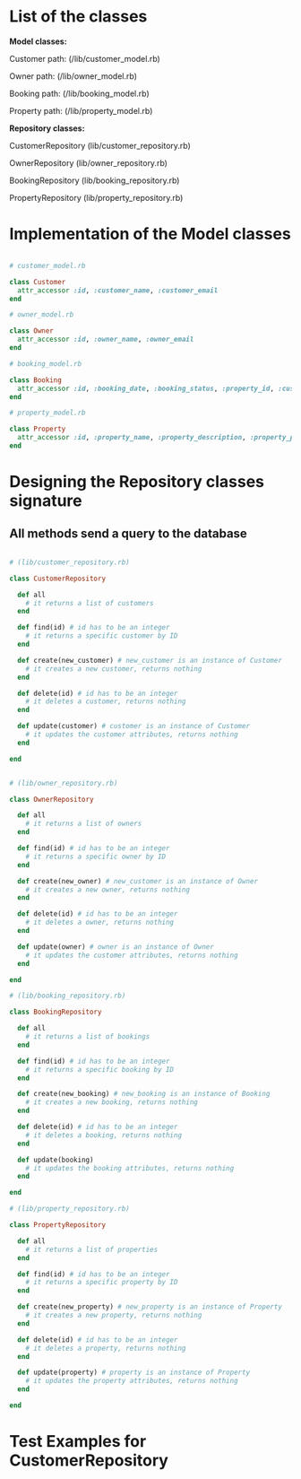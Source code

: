 # List of the classes

**Model classes:**

Customer 
path: (/lib/customer_model.rb)

Owner 
path: (/lib/owner_model.rb)

Booking 
path: (/lib/booking_model.rb)

Property 
path: (/lib/property_model.rb)

**Repository classes:**

CustomerRepository (lib/customer_repository.rb)

OwnerRepository (lib/owner_repository.rb)

BookingRepository (lib/booking_repository.rb)

PropertyRepository (lib/property_repository.rb)

# Implementation of the Model classes

```ruby

# customer_model.rb

class Customer
  attr_accessor :id, :customer_name, :customer_email
end

# owner_model.rb

class Owner
  attr_accessor :id, :owner_name, :owner_email
end

# booking_model.rb

class Booking
  attr_accessor :id, :booking_date, :booking_status, :property_id, :customer_id, 
end

# property_model.rb

class Property
  attr_accessor :id, :property_name, :property_description, :property_price, :property_avail_date, :property_status, :owner_id
end

```

# Designing the Repository classes signature

## All methods send a query to the database

```ruby

# (lib/customer_repository.rb)

class CustomerRepository

  def all
    # it returns a list of customers
  end

  def find(id) # id has to be an integer
    # it returns a specific customer by ID
  end

  def create(new_customer) # new_customer is an instance of Customer
    # it creates a new customer, returns nothing
  end

  def delete(id) # id has to be an integer
    # it deletes a customer, returns nothing
  end

  def update(customer) # customer is an instance of Customer
    # it updates the customer attributes, returns nothing
  end

end


# (lib/owner_repository.rb)

class OwnerRepository

  def all
    # it returns a list of owners
  end

  def find(id) # id has to be an integer
    # it returns a specific owner by ID
  end

  def create(new_owner) # new_customer is an instance of Owner
    # it creates a new owner, returns nothing
  end

  def delete(id) # id has to be an integer
    # it deletes a owner, returns nothing
  end

  def update(owner) # owner is an instance of Owner
    # it updates the customer attributes, returns nothing
  end

end

# (lib/booking_repository.rb)

class BookingRepository

  def all
    # it returns a list of bookings
  end

  def find(id) # id has to be an integer
    # it returns a specific booking by ID
  end

  def create(new_booking) # new_booking is an instance of Booking
    # it creates a new booking, returns nothing
  end

  def delete(id) # id has to be an integer
    # it deletes a booking, returns nothing
  end

  def update(booking)
    # it updates the booking attributes, returns nothing
  end

end

# (lib/property_repository.rb)

class PropertyRepository

  def all
    # it returns a list of properties
  end

  def find(id) # id has to be an integer
    # it returns a specific property by ID
  end

  def create(new_property) # new_property is an instance of Property
    # it creates a new property, returns nothing
  end

  def delete(id) # id has to be an integer
    # it deletes a property, returns nothing
  end

  def update(property) # property is an instance of Property
    # it updates the property attributes, returns nothing
  end

end

```

# Test Examples for CustomerRepository
